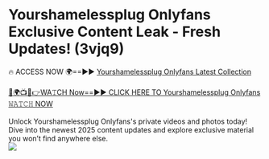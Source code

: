 # Yourshamelessplug Onlyfans Exclusive Content Leak - Fresh Updates! (3vjq9)

🔥 ACCESS NOW 🌍==►► <a href="https://tinyurl.com/kvy9nzfs" rel="nofollow">Yourshamelessplug Onlyfans Latest Collection</a>
<br><br>
[🔴🌍📺📱👉WA𝚃CH Now==►► CLICK HERE TO Yourshamelessplug Onlyfans 𝚆𝙰𝚃𝙲𝙷 NOW](https://tinyurl.com/kvy9nzfs)
<br><br>
Unlock Yourshamelessplug Onlyfans's private videos and photos today! Dive into the newest 2025 content updates and explore exclusive material you won’t find anywhere else.
<br>
<a href="https://tinyurl.com/kvy9nzfs" rel="nofollow" data-target="animated-image.originalLink"><img src="https://camo.githubusercontent.com/8a4f000d20f83aca3bf7ec5f350d767afa0574a8a352519fd8cfa583a6f93a33/68747470733a2f2f692e696d6775722e636f6d2f644a486b345a712e676966" data-canonical-src="https://i.imgur.com/dJHk4Zq.gif" style="max-width: 100%; display: inline-block;" data-target="animated-image.originalImage"></a>
<br>
